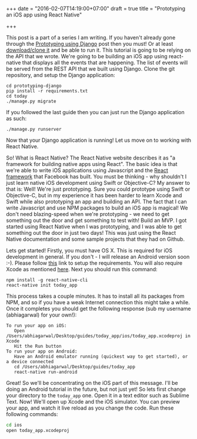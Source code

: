 +++
date = "2016-02-07T14:19:00+07:00"
draft = true
title = "Prototyping an iOS app using React Native"

+++

This post is a part of a series I am writing. If you haven't already gone through the [Prototyping using Django](/prototying-django) post then you must! Or at least [download/clone it](https://github.com/AbhiAgarwal/prototyping-django) and be able to run it. This tutorial is going to be relying on the API that we wrote. We're going to be building an iOS app using react-native that displays all the events that are happening. The list of events will be served from the REST API that we built using Django. Clone the git repository, and setup the Django application:

```
cd prototyping-django
pip install -r requirements.txt
cd today
./manage.py migrate
```

If you followed the last guide then you can just run the Django application as such:

```
./manage.py runserver
```

Now that your Django application is running! Let us move on to working with React Native.

So! What is React Native? The React Native website describes it as "a framework for building native apps using React". The basic idea is that we're able to write iOS applications using Javascript and the [React framework](https://facebook.github.io/react/) that Facebook has built. You must be thinking - why shouldn't I just learn native iOS development using Swift or Objective-C? My answer to that is: Well! We're just prototyping. Sure you could prototype using Swift or Objective-C, but in my experience it has been harder to learn Xcode and Swift while also prototyping an app and building an API. The fact that I can write Javascript and use NPM packages to build an iOS app is magical! We don't need blazing-speed when we're prototyping - we need to get something out the door and get something to test with! Build an MVP. I got started using React Native when I was prototyping, and I was able to get something out the door in just two days! This was just using the React Native documentation and some sample projects that they had on Github.

Lets get started! Firstly, you must have OS X. This is required for iOS development in general. If you don't - I will release an Android version soon :-). Please follow [this](https://facebook.github.io/react-native/docs/getting-started.html#requirements) link to setup the requirements. You will also require Xcode as mentioned [here](https://facebook.github.io/react-native/docs/getting-started.html#ios-setup). Next you should run this command:

```
npm install -g react-native-cli
react-native init today_app
```

This process takes a couple minutes. It has to install all its packages from NPM, and so if you have a weak Internet connection this might take a while. Once it completes you should get the following response (sub my username (abhiagarwal) for your own!):

```
To run your app on iOS:
   Open /Users/abhiagarwal/Desktop/guides/today_app/ios/today_app.xcodeproj in Xcode
   Hit the Run button
To run your app on Android:
   Have an Android emulator running (quickest way to get started), or a device connected
   cd /Users/abhiagarwal/Desktop/guides/today_app
   react-native run-android
```

Great! So we'll be concentrating on the iOS part of this message. I'll be doing an Android tutorial in the future, but not just yet! So lets first change your directory to the `today_app` one. Open it in a text editor such as Sublime Text. Now! We'll open up Xcode and the iOS simulator. You can preview your app, and watch it live reload as you change the code. Run these following commands:

```bash
cd ios
open today_app.xcodeproj
```
